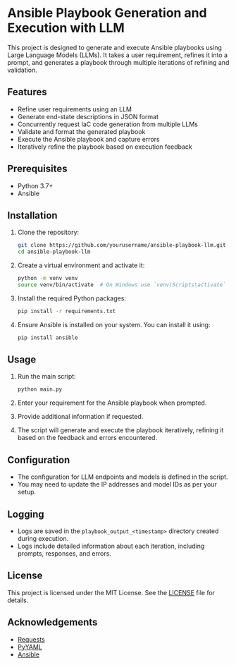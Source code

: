 # Ansible Playbook Generation and Execution with LLM

This project is designed to generate and execute Ansible playbooks using Large Language Models (LLMs). It takes a user requirement, refines it into a prompt, and generates a playbook through multiple iterations of refining and validation.

## Features

- Refine user requirements using an LLM
- Generate end-state descriptions in JSON format
- Concurrently request IaC code generation from multiple LLMs
- Validate and format the generated playbook
- Execute the Ansible playbook and capture errors
- Iteratively refine the playbook based on execution feedback

## Prerequisites

- Python 3.7+
- Ansible

## Installation

1. Clone the repository:

    ```sh
    git clone https://github.com/yourusername/ansible-playbook-llm.git
    cd ansible-playbook-llm
    ```

2. Create a virtual environment and activate it:

    ```sh
    python -m venv venv
    source venv/bin/activate  # On Windows use `venv\Scripts\activate`
    ```

3. Install the required Python packages:

    ```sh
    pip install -r requirements.txt
    ```

4. Ensure Ansible is installed on your system. You can install it using:

    ```sh
    pip install ansible
    ```

## Usage

1. Run the main script:

    ```sh
    python main.py
    ```

2. Enter your requirement for the Ansible playbook when prompted.

3. Provide additional information if requested.

4. The script will generate and execute the playbook iteratively, refining it based on the feedback and errors encountered.

## Configuration

- The configuration for LLM endpoints and models is defined in the script.
- You may need to update the IP addresses and model IDs as per your setup.

## Logging

- Logs are saved in the `playbook_output_<timestamp>` directory created during execution.
- Logs include detailed information about each iteration, including prompts, responses, and errors.


## License

This project is licensed under the MIT License. See the [LICENSE](LICENSE) file for details.

## Acknowledgements

- [Requests](https://docs.python-requests.org/)
- [PyYAML](https://pyyaml.org/)
- [Ansible](https://www.ansible.com/)


